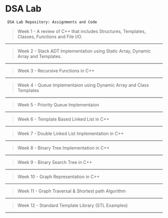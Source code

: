 # DSA Lab
     DSA Lab Repository: Assignments and Code

> Week 1 - A review of C++ that includes Structures, Templates, Classes, Functions and File I/O.
---  
> Week 2 - Stack ADT Implementation using Static Array, Dynamic Array and Templates.
 ---     
> Week 3 - Recursive Functions in C++
 ---
> Week 4 - Queue Implementaion using Dynamic Array and Class Templates
 ---
> Week 5 - Priority Queue Implementaion
---
> Week 6 - Template Based Linked List in C++
---
> Week 7 - Double Linked List Implementation in C++
---
> Week 8 - Binary Tree Implementation in C++
---
> Week 9 - Binary Search Tree in C++
---
> Week 10 - Graph Representation in C++
---
> Week 11 - Graph Traversal & Shortest path Algorithm
---
> Week 12 - Standard Template Library (STL Examples)
---
